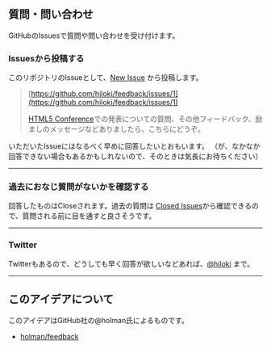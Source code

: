 ## 質問・問い合わせ

GitHubのIssuesで質問や問い合わせを受け付けます。

### Issuesから投稿する

このリポジトリのIssueとして、[New Issue](https://github.com/hiloki/feedback/issues/new) から投稿します。

> [https://github.com/hiloki/feedback/issues/1](https://github.com/hiloki/feedback/issues/1)
> 
> [HTML5 Conference](http://events.html5j.org/conference/2015/1/)での発表についての質問、その他フィードバック、励ましのメッセージなどありましたら、こちらにどうぞ。

いただいたIssueにはなるべく早めに回答したいとおもいます。
（が、なかなか回答できない場合もあるかもしれないので、そのときは気長にお待ちください）

---

### 過去におなじ質問がないかを確認する

回答したものはCloseされます。過去の質問は [Closed Issues](https://github.com/hiloki/feedback/issues?sort=created&direction=desc&state=closed&page=1)から確認できるので、質問される前に目を通すと良さそうです。

---

### Twitter

Twitterもあるので、どうしても早く回答が欲しいなどあれば、[@hiloki](https://twitter.com/hiloki) まで。

---

## このアイデアについて

このアイデアはGitHub社の@holman氏によるものです。
- [holman/feedback](https://github.com/holman/feedback)
